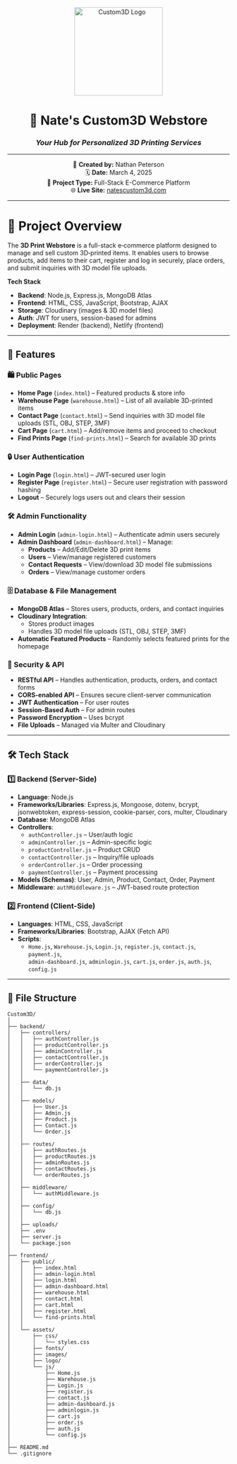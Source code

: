 <div align="center">

<img src="https://natescustom3d.com/assets/images/welcome-hero/homeimage.png" alt="Custom3D Logo" width="200" />

# 🧰 **Nate's Custom3D Webstore**
### *Your Hub for Personalized 3D Printing Services*

---

🚀 **Created by:** Nathan Peterson  
🗓️ **Date:** March 4, 2025  
📁 **Project Type:** Full-Stack E-Commerce Platform  
🌐 **Live Site:** [natescustom3d.com](https://natescustom3d.com)

---

</div>


# 📌 Project Overview

The **3D Print Webstore** is a full-stack e‑commerce platform designed to manage and sell custom 3D‑printed items. It enables users to browse products, add items to their cart, register and log in securely, place orders, and submit inquiries with 3D model file uploads.

**Tech Stack**  
- **Backend**: Node.js, Express.js, MongoDB Atlas  
- **Frontend**: HTML, CSS, JavaScript, Bootstrap, AJAX  
- **Storage**: Cloudinary (images & 3D model files)  
- **Auth**: JWT for users, session-based for admins  
- **Deployment**: Render (backend), Netlify (frontend)

---

## 🚀 Features

### 🛍 Public Pages  
- **Home Page** (`index.html`) – Featured products & store info  
- **Warehouse Page** (`warehouse.html`) – List of all available 3D-printed items  
- **Contact Page** (`contact.html`) – Send inquiries with 3D model file uploads (STL, OBJ, STEP, 3MF)  
- **Cart Page** (`cart.html`) – Add/remove items and proceed to checkout  
- **Find Prints Page** (`find-prints.html`) – Search for available 3D prints  

### 🔒 User Authentication  
- **Login Page** (`login.html`) – JWT-secured user login  
- **Register Page** (`register.html`) – Secure user registration with password hashing  
- **Logout** – Securely logs users out and clears their session  

### 🛠️ Admin Functionality  
- **Admin Login** (`admin-login.html`) – Authenticate admin users securely  
- **Admin Dashboard** (`admin-dashboard.html`) – Manage:  
  - **Products** – Add/Edit/Delete 3D print items  
  - **Users** – View/manage registered customers  
  - **Contact Requests** – View/download 3D model file submissions  
  - **Orders** – View/manage customer orders  

### 🗄️ Database & File Management  
- **MongoDB Atlas** – Stores users, products, orders, and contact inquiries  
- **Cloudinary Integration**:  
  - Stores product images  
  - Handles 3D model file uploads (STL, OBJ, STEP, 3MF)  
- **Automatic Featured Products** – Randomly selects featured prints for the homepage  

### 🔐 Security & API  
- **RESTful API** – Handles authentication, products, orders, and contact forms  
- **CORS-enabled API** – Ensures secure client-server communication  
- **JWT Authentication** – For user routes  
- **Session-Based Auth** – For admin routes  
- **Password Encryption** – Uses bcrypt  
- **File Uploads** – Managed via Multer and Cloudinary  

---

## 🛠️ Tech Stack

### 1️⃣ Backend (Server-Side)  
- **Language**: Node.js  
- **Frameworks/Libraries**: Express.js, Mongoose, dotenv, bcrypt, jsonwebtoken, express-session, cookie-parser, cors, multer, Cloudinary  
- **Database**: MongoDB Atlas  
- **Controllers**:  
  - `authController.js` – User/auth logic  
  - `adminController.js` – Admin-specific logic  
  - `productController.js` – Product CRUD  
  - `contactController.js` – Inquiry/file uploads  
  - `orderController.js` – Order processing  
  - `paymentController.js` – Payment processing  
- **Models (Schemas)**: User, Admin, Product, Contact, Order, Payment  
- **Middleware**: `authMiddleware.js` – JWT-based route protection  

### 2️⃣ Frontend (Client-Side)  
- **Languages**: HTML, CSS, JavaScript  
- **Frameworks/Libraries**: Bootstrap, AJAX (Fetch API)  
- **Scripts**:  
  - `Home.js`, `Warehouse.js`, `Login.js`, `register.js`, `contact.js`, `payment.js`,  
    `admin-dashboard.js`, `adminlogin.js`, `cart.js`, `order.js`, `auth.js`, `config.js`
    
---

## 📁 File Structure
```
Custom3D/
│
├── backend/
│   ├── controllers/
│   │   ├── authController.js
│   │   ├── productController.js
│   │   ├── adminController.js
│   │   ├── contactController.js
│   │   ├── orderController.js
│   │   └── paymentController.js
│   │
│   ├── data/
│   │   └── db.js
│   │
│   ├── models/
│   │   ├── User.js
│   │   ├── Admin.js
│   │   ├── Product.js
│   │   ├── Contact.js
│   │   └── Order.js
│   │
│   ├── routes/
│   │   ├── authRoutes.js
│   │   ├── productRoutes.js
│   │   ├── adminRoutes.js
│   │   ├── contactRoutes.js
│   │   └── orderRoutes.js
│   │
│   ├── middleware/
│   │   └── authMiddleware.js
│   │
│   ├── config/
│   │   └── db.js
│   │
│   ├── uploads/
│   ├── .env
│   ├── server.js
│   └── package.json
│
├── frontend/
│   ├── public/
│   │   ├── index.html
│   │   ├── admin-login.html
│   │   ├── login.html
│   │   ├── admin-dashboard.html
│   │   ├── warehouse.html
│   │   ├── contact.html
│   │   ├── cart.html
│   │   ├── register.html
│   │   └── find-prints.html
│   │
│   └── assets/
│       ├── css/
│       │   └── styles.css
│       ├── fonts/
│       ├── images/
│       ├── logo/
│       └── js/
│           ├── Home.js
│           ├── Warehouse.js
│           ├── Login.js
│           ├── register.js
│           ├── contact.js
│           ├── admin-dashboard.js
│           ├── adminlogin.js
│           ├── cart.js
│           ├── order.js
│           ├── auth.js
│           └── config.js
│
├── README.md
└── .gitignore
```
